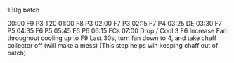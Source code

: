 130g batch

00:00 F9 P3 T20
01:00 F8 P3
02:00 F7 P3
02:15 F7 P4
03:25 DE
03:30 F7 P5
04:35 F6 P5
05:45 F6 P6
06:15 FCs
07:00 Drop / Cool 3 F6
Increase Fan throughout cooling up to F9
Last 30s, turn fan down to 4, and take chaff collector off (will make a mess) (This step helps wih keeping chaff out of batch)
